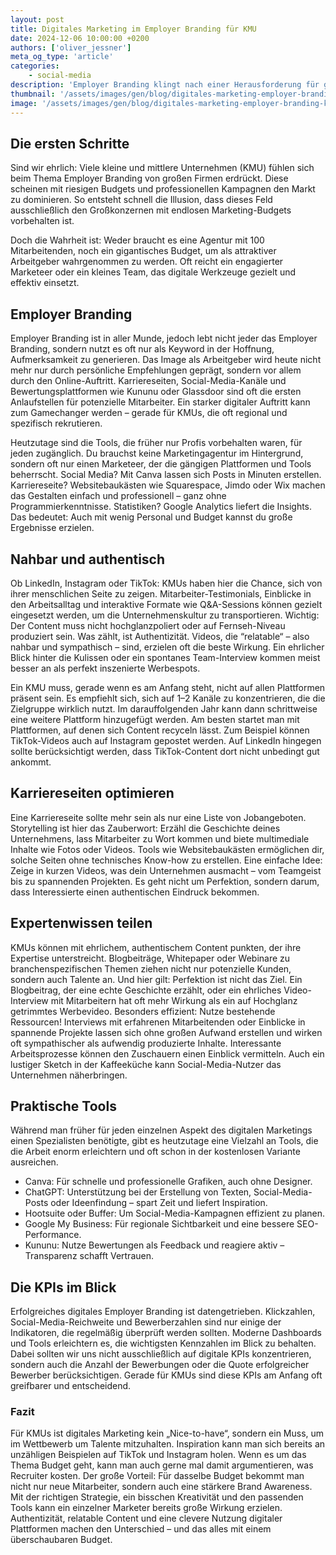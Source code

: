 ```yaml
---
layout: post
title: Digitales Marketing im Employer Branding für KMU
date: 2024-12-06 10:00:00 +0200
authors: ['oliver_jessner']
meta_og_type: 'article'
categories:
    - social-media
description: 'Employer Branding klingt nach einer Herausforderung für große Teams? Falsch gedacht! Mit den richtigen Tools und einer Prise Kreativität kann selbst ein kleines Team – oder sogar ein einzelner Marketeer – KMUs zur Talent-Magnet machen. Wie das funktioniert, erfährst du hier.'
thumbnail: '/assets/images/gen/blog/digitales-marketing-employer-branding-kmu/header_thumbnail.webp'
image: '/assets/images/gen/blog/digitales-marketing-employer-branding-kmu/header.webp'
---
```


## Die ersten Schritte

Sind wir ehrlich: Viele kleine und mittlere Unternehmen (KMU) fühlen sich beim Thema Employer Branding von großen Firmen erdrückt. Diese scheinen mit riesigen Budgets und professionellen Kampagnen den Markt zu dominieren. So entsteht schnell die Illusion, dass dieses Feld ausschließlich den Großkonzernen mit endlosen Marketing-Budgets vorbehalten ist.

Doch die Wahrheit ist: Weder braucht es eine Agentur mit 100 Mitarbeitenden, noch ein gigantisches Budget, um als attraktiver Arbeitgeber wahrgenommen zu werden. Oft reicht ein engagierter Marketeer oder ein kleines Team, das digitale Werkzeuge gezielt und effektiv einsetzt.

## Employer Branding

Employer Branding ist in aller Munde, jedoch lebt nicht jeder das Employer Branding, sondern nutzt es oft nur als Keyword in der Hoffnung, Aufmerksamkeit zu generieren.
Das Image als Arbeitgeber wird heute nicht mehr nur durch persönliche Empfehlungen geprägt, sondern vor allem durch den Online-Auftritt. Karriereseiten, Social-Media-Kanäle und Bewertungsplattformen wie Kununu oder Glassdoor sind oft die ersten Anlaufstellen für potenzielle Mitarbeiter. Ein starker digitaler Auftritt kann zum Gamechanger werden – gerade für KMUs, die oft regional und spezifisch rekrutieren.

Heutzutage sind die Tools, die früher nur Profis vorbehalten waren, für jeden zugänglich. Du brauchst keine Marketingagentur im Hintergrund, sondern oft nur einen Marketeer, der die gängigen Plattformen und Tools beherrscht. Social Media? Mit Canva lassen sich Posts in Minuten erstellen. Karriereseite? Websitebaukästen wie Squarespace, Jimdo oder Wix machen das Gestalten einfach und professionell – ganz ohne Programmierkenntnisse. Statistiken? Google Analytics liefert die Insights. Das bedeutet: Auch mit wenig Personal und Budget kannst du große Ergebnisse erzielen.

## Nahbar und authentisch

Ob LinkedIn, Instagram oder TikTok: KMUs haben hier die Chance, sich von ihrer menschlichen Seite zu zeigen. Mitarbeiter-Testimonials, Einblicke in den Arbeitsalltag und interaktive Formate wie Q&A-Sessions können gezielt eingesetzt werden, um die Unternehmenskultur zu transportieren. Wichtig: Der Content muss nicht hochglanzpoliert oder auf Fernseh-Niveau produziert sein. Was zählt, ist Authentizität. Videos, die “relatable“ – also nahbar und sympathisch – sind, erzielen oft die beste Wirkung. Ein ehrlicher Blick hinter die Kulissen oder ein spontanes Team-Interview kommen meist besser an als perfekt inszenierte Werbespots.

Ein KMU muss, gerade wenn es am Anfang steht, nicht auf allen Plattformen präsent sein. Es empfiehlt sich, sich auf 1–2 Kanäle zu konzentrieren, die die Zielgruppe wirklich nutzt. Im darauffolgenden Jahr kann dann schrittweise eine weitere Plattform hinzugefügt werden. Am besten startet man mit Plattformen, auf denen sich Content recyceln lässt. Zum Beispiel können TikTok-Videos auch auf Instagram gepostet werden. Auf LinkedIn hingegen sollte berücksichtigt werden, dass TikTok-Content dort nicht unbedingt gut ankommt.

## Karriereseiten optimieren

Eine Karriereseite sollte mehr sein als nur eine Liste von Jobangeboten. Storytelling ist hier das Zauberwort: Erzähl die Geschichte deines Unternehmens, lass Mitarbeiter zu Wort kommen und biete multimediale Inhalte wie Fotos oder Videos. Tools wie Websitebaukästen ermöglichen dir, solche Seiten ohne technisches Know-how zu erstellen. Eine einfache Idee: Zeige in kurzen Videos, was dein Unternehmen ausmacht – vom Teamgeist bis zu spannenden Projekten. Es geht nicht um Perfektion, sondern darum, dass Interessierte einen authentischen Eindruck bekommen.

## Expertenwissen teilen

KMUs können mit ehrlichem, authentischem Content punkten, der ihre Expertise unterstreicht. Blogbeiträge, Whitepaper oder Webinare zu branchenspezifischen Themen ziehen nicht nur potenzielle Kunden, sondern auch Talente an. Und hier gilt: Perfektion ist nicht das Ziel. Ein Blogbeitrag, der eine echte Geschichte erzählt, oder ein ehrliches Video-Interview mit Mitarbeitern hat oft mehr Wirkung als ein auf Hochglanz getrimmtes Werbevideo. Besonders effizient: Nutze bestehende Ressourcen! Interviews mit erfahrenen Mitarbeitenden oder Einblicke in spannende Projekte lassen sich ohne großen Aufwand erstellen und wirken oft sympathischer als aufwendig produzierte Inhalte. Interessante Arbeitsprozesse können den Zuschauern einen Einblick vermitteln. Auch ein lustiger Sketch in der Kaffeeküche kann Social-Media-Nutzer
das Unternehmen näherbringen.

## Praktische Tools

Während man früher für jeden einzelnen Aspekt des digitalen Marketings einen Spezialisten benötigte, gibt es heutzutage eine Vielzahl an Tools, die die Arbeit enorm erleichtern und oft schon in der kostenlosen Variante ausreichen.

-   Canva: Für schnelle und professionelle Grafiken, auch ohne Designer.
-   ChatGPT: Unterstützung bei der Erstellung von Texten, Social-Media-Posts oder Ideenfindung – spart Zeit und liefert Inspiration.
-   Hootsuite oder Buffer: Um Social-Media-Kampagnen effizient zu planen.
-   Google My Business: Für regionale Sichtbarkeit und eine bessere SEO-Performance.
-   Kununu: Nutze Bewertungen als Feedback und reagiere aktiv – Transparenz schafft Vertrauen.

## Die KPIs im Blick

Erfolgreiches digitales Employer Branding ist datengetrieben. Klickzahlen, Social-Media-Reichweite und Bewerberzahlen sind nur einige der Indikatoren, die regelmäßig überprüft werden sollten. Moderne Dashboards und Tools erleichtern es, die wichtigsten Kennzahlen im Blick zu behalten. Dabei sollten wir uns nicht ausschließlich auf digitale KPIs konzentrieren, sondern auch die Anzahl der Bewerbungen oder die Quote erfolgreicher Bewerber berücksichtigen. Gerade für KMUs sind diese KPIs am Anfang oft greifbarer und entscheidend.

### Fazit

Für KMUs ist digitales Marketing kein „Nice-to-have“, sondern ein Muss, um im Wettbewerb um Talente mitzuhalten. Inspiration kann man sich bereits an unzähligen Beispielen auf TikTok und Instagram holen. Wenn es um das Thema Budget geht, kann man auch gerne mal damit argumentieren, was Recruiter kosten. Der große Vorteil: Für dasselbe Budget bekommt man nicht nur neue Mitarbeiter, sondern auch eine stärkere Brand Awareness. Mit der richtigen Strategie, ein bisschen Kreativität und den passenden Tools kann ein einzelner Marketer bereits große Wirkung erzielen. Authentizität, relatable Content und eine clevere Nutzung digitaler Plattformen machen den Unterschied – und das alles mit einem überschaubaren Budget.
